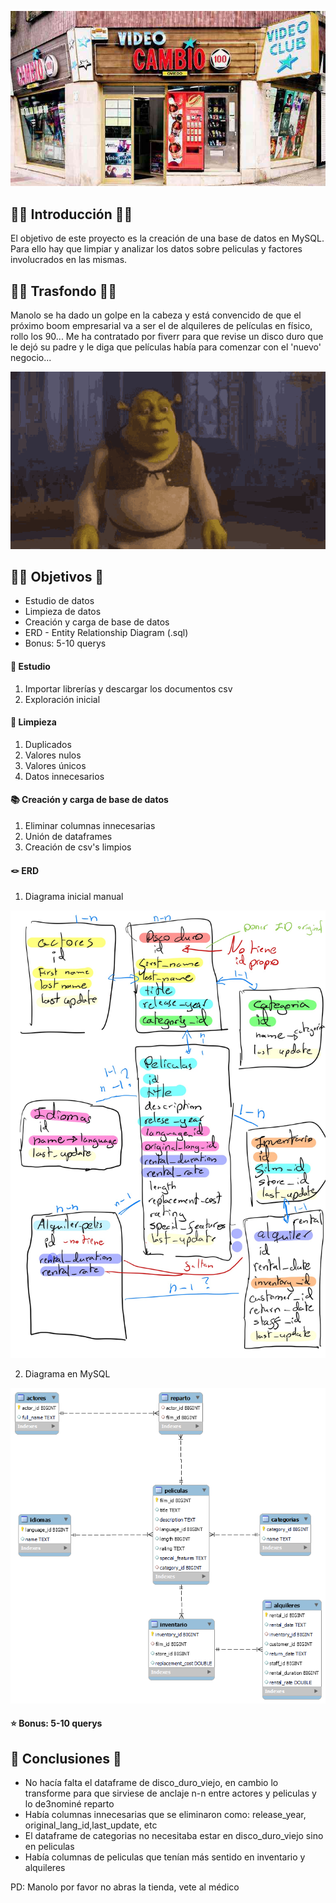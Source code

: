 ![Videoclub](images/videoclub-espana0.jpg.jpg)

## 🧟‍♀ Introducción 🧜‍♀

El objetivo de este proyecto es la creación de una base de datos en MySQL. Para ello hay que limpiar y analizar los datos sobre peliculas y factores involucrados en las mismas. 

## 🧝‍♀ Trasfondo 🧙‍♂

Manolo se ha dado un golpe en la cabeza y está convencido de que el próximo boom empresarial va a ser el de alquileres de películas en físico, rollo los 90... Me ha contratado por fiverr para que revise un disco duro que le dejó su padre y le diga que películas había para comenzar con el 'nuevo' negocio...

![shrek](images/shrek.gif)

## 🧛‍♀ Objetivos 🥷

- Estudio de datos 
- Limpieza de datos
- Creación y carga de base de datos 
- ERD - Entity Relationship Diagram (.sql) 
- Bonus: 5-10 querys

#### 📖 Estudio

1. Importar librerías y descargar los documentos csv
2. Exploración inicial

#### 🧹 Limpieza

1. Duplicados
2. Valores nulos
3. Valores únicos
4. Datos innecesarios

#### 📚 Creación y carga de base de datos 

1. Eliminar columnas innecesarias
2. Unión de dataframes
3. Creación de csv's limpios

#### 🪢 ERD

1. Diagrama inicial manual

![Diagrama1](images/diagrama_inicial.jpg)

2. Diagrama en MySQL

![Alt text](images/diagrama_final3.png)

#### ⭐ Bonus: 5-10 querys


## 🦸 Conclusiones 🦹

- No hacía falta el dataframe de disco_duro_viejo, en cambio lo transforme para que sirviese de anclaje n-n entre actores y peliculas y lo de3nominé reparto
- Había columnas innecesarias que se eliminaron como: release_year, original_lang_id,last_update, etc
- El dataframe de categorias no necesitaba estar en disco_duro_viejo sino en peliculas
- Había columnas de peliculas que tenían más sentido en inventario y alquileres

PD: Manolo por favor no abras la tienda, vete al médico 